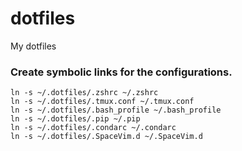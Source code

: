 # dotfiles
My dotfiles

### Create symbolic links for the configurations.

    ln -s ~/.dotfiles/.zshrc ~/.zshrc
    ln -s ~/.dotfiles/.tmux.conf ~/.tmux.conf
    ln -s ~/.dotfiles/.bash_profile ~/.bash_profile
    ln -s ~/.dotfiles/.pip ~/.pip
    ln -s ~/.dotfiles/.condarc ~/.condarc
    ln -s ~/.dotfiles/.SpaceVim.d ~/.SpaceVim.d

